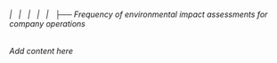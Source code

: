 ###### |   |   |   |   |   ├── Frequency of environmental impact assessments for company operations

*Add content here*